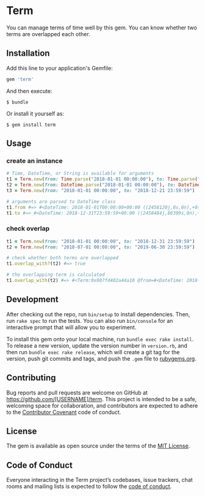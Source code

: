 # Term
You can manage terms of time well by this gem.
You can know whether two terms are overlapped each other.

## Installation

Add this line to your application's Gemfile:

```ruby
gem 'term'
```

And then execute:

    $ bundle

Or install it yourself as:

    $ gem install term

## Usage

### create an instance

```ruby
# Time, DateTime, or String is available for arguments
t1 = Term.new(from: Time.parse("2018-01-01 00:00:00"), to: Time.parse("2018-12-31 23:59:59"))
t2 = Term.new(from: DateTime.parse("2018-01-01 00:00:00"), to: DateTime.parse("2018-12-31 23:59:59"))
t3 = Term.new(from: "2018-01-01 00:00:00", to: "2018-12-21 23:59:59")

# arguments are parsed to DateTime class
t1.from #=> #<DateTime: 2018-01-01T00:00:00+00:00 ((2458120j,0s,0n),+0s,2299161j)>
t1.to #=> #<DateTime: 2018-12-31T23:59:59+00:00 ((2458484j,86399s,0n),+0s,2299161j)>
```

### check overlap

```ruby
t1 = Term.new(from: "2018-01-01 00:00:00", to: "2018-12-31 23:59:59")
t2 = Term.new(from: "2018-07-01 00:00:00", to: "2019-06-30 23:59:59")

# check whether both terms are overlapped
t1.overlap_with?(t2) #=> true

# the overlapping term is calculated
t1.overlap_with(t2) #=> #<Term:0x007fd402a44a10 @from=#<DateTime: 2018-07-01T00:00:00+00:00 ((2458301j,0s,0n),+0s,2299161j)>, @to=#<DateTime: 2018-12-31T23:59:59+00:00 ((2458484j,86399s,0n),+0s,2299161j)>>
```

## Development

After checking out the repo, run `bin/setup` to install dependencies. Then, run `rake spec` to run the tests. You can also run `bin/console` for an interactive prompt that will allow you to experiment.

To install this gem onto your local machine, run `bundle exec rake install`. To release a new version, update the version number in `version.rb`, and then run `bundle exec rake release`, which will create a git tag for the version, push git commits and tags, and push the `.gem` file to [rubygems.org](https://rubygems.org).

## Contributing

Bug reports and pull requests are welcome on GitHub at https://github.com/[USERNAME]/term. This project is intended to be a safe, welcoming space for collaboration, and contributors are expected to adhere to the [Contributor Covenant](http://contributor-covenant.org) code of conduct.

## License

The gem is available as open source under the terms of the [MIT License](https://opensource.org/licenses/MIT).

## Code of Conduct

Everyone interacting in the Term project’s codebases, issue trackers, chat rooms and mailing lists is expected to follow the [code of conduct](https://github.com/longtime1116/term/blob/master/CODE_OF_CONDUCT.md).
